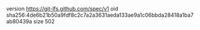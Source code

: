 version https://git-lfs.github.com/spec/v1
oid sha256:4de6b21b50a9fdf8c2c7a2a3631aeda133ae9a1c06bbda28418a1ba7ab80439a
size 502
